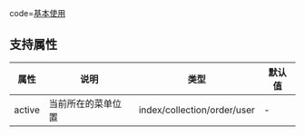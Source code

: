 code=[基本使用](at_city_selector)

## 支持属性

| 属性 | 说明 | 类型 | 默认值 |
| ---- | ---- | ---- | ------ |
| active | 当前所在的菜单位置 | index/collection/order/user | - |
